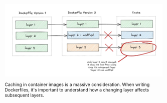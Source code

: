 ![Create a route and map it to a SCG instance](images/cache1.jpg)

Caching in container images is a massive consideration. When writing Dockerfiles, it's important to understand how a changing layer affects subsequent layers.